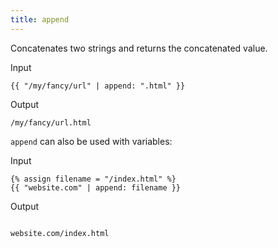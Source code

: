 ```yaml
---
title: append
---
```


Concatenates two strings and returns the concatenated value.

Input
```liquid
{{ "/my/fancy/url" | append: ".html" }}
```

Output
```text
/my/fancy/url.html
```

`append` can also be used with variables:

Input
```liquid
{% assign filename = "/index.html" %}
{{ "website.com" | append: filename }}
```

Output
```text

website.com/index.html
```
